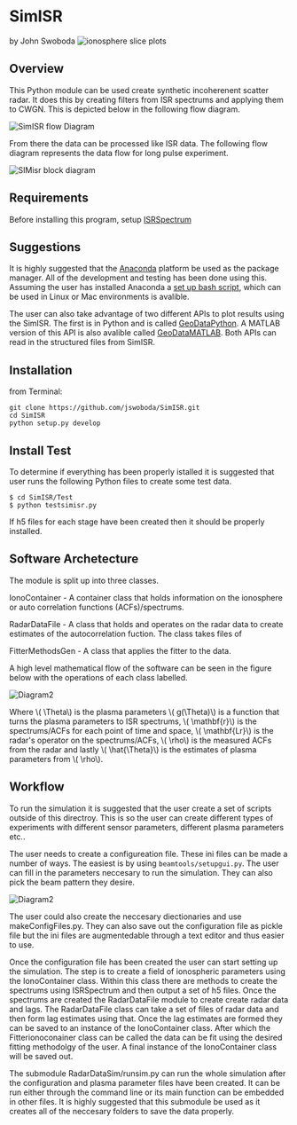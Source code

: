 # SimISR
by John Swoboda
![ionosphere slice plots](https://raw.github.com/jswoboda/SimISR/master/Images/logofig3.png "SimISR")

## Overview
This Python module can be used create synthetic incoherenent scatter radar. It does this by creating filters from ISR spectrums and applying them to CWGN. This is depicted below in the following flow diagram.

![SimISR flow Diagram](https://raw.github.com/jswoboda/SimISR/master/Images/diagrampart.png)


From there the data can be processed like ISR data. The following flow diagram represents the data flow for long pulse experiment.

![SIMisr block diagram](https://raw.github.com/jswoboda/SimISR/master/Images/datastackchain.png)

## Requirements

Before installing this program, setup [ISRSpectrum](https://github.com/jswoboda/ISRSpectrum)

## Suggestions
It is highly suggested that the [Anaconda](https://www.continuum.io/downloads) platform be used as the package manager. All of the development and testing has been done using this.
Assuming the user has installed Anaconda a [set up bash script](https://github.com/jswoboda/AnacondaEnvUtilities), which can be used in Linux or Mac environments is avalible.

The user can also take advantage of two different APIs to plot results using the SimISR. The first is in Python and is called [GeoDataPython](https://github.com/jswoboda/GeoDataPython). A MATLAB version of this API is also avalible called [GeoDataMATLAB](https://github.com/jswoboda/GeoDataMATLAB). Both APIs can read in the structured files from SimISR.

## Installation
from Terminal:

	git clone https://github.com/jswoboda/SimISR.git
	cd SimISR
	python setup.py develop

## Install Test
To determine if everything has been properly istalled it is suggested that user runs the following Python files to create some test data.


	$ cd SimISR/Test
	$ python testsimisr.py

If h5 files for each stage have been created then it should be properly installed.

## Software Archetecture
The module is split up into three classes.

IonoContainer - A container class that holds information on the ionosphere or auto correlation functions (ACFs)/spectrums.

RadarDataFile - A class that holds and operates on the radar data to create estimates of the autocorrelation fuction. The class takes files of

FitterMethodsGen - A class that applies the fitter to the data.

A high level mathematical flow of the software can be seen in the figure below with the operations of each class labelled.

![Diagram2](https://raw.github.com/jswoboda/SimISR/master/Images/softwareflowandmath.png)

Where \\( \Theta\\) is the plasma parameters \\( g(\Theta)\\) is a function that turns the plasma parameters to ISR spectrums, \\( \mathbf{r}\\) is the spectrums/ACFs for each point of time and space, \\( \mathbf{Lr}\\) is the radar's operator on the spectrums/ACFs, \\( \rho\\) is the measured ACFs from the radar and lastly \\( \hat{\Theta}\\) is the estimates of plasma parameters from \\( \rho\\).

## Workflow

To run the simulation it is suggested that the user create a set of scripts outside of this directroy. This is so the user can create different types of experiments with different sensor parameters, different plasma parameters etc..

The user needs to create a configureation file. These ini files can be made a number of ways. The easiest is by using `beamtools/setupgui.py`.
The user can fill in the parameters neccesary to run the simulation.
They can also pick the beam pattern they desire.

![Diagram2](https://raw.github.com/jswoboda/SimISR/master/Images/seupgui.png)

The user could also create the neccesary diectionaries and use makeConfigFiles.py. They can also save out the configuration file as pickle file but the ini files are augmentedable through a text editor and thus easier to use.

Once the configuration file has been created the user can start setting up the simulation. The step is to create a field of ionospheric parameters using the IonoContainer class. Within this class there are methods to create the spectrums using ISRSpectrum and then output a set of h5 files. Once the spectrums are created  the RadarDataFile module to create create radar data and lags. The RadarDataFile class can take a set of files of radar data and then form lag estimates using that. Once the lag estimates are formed they can be saved to an instance of the IonoContainer class. After which the Fitterionoconainer class can be called the data can be fit using the desired fitting methodolgy of the user. A final instance of the IonoContainer class will be saved out.

The submodule RadarDataSim/runsim.py can run the whole simulation after the configuration and plasma parameter files have been created. It can be run either through the command line or its main function can be embedded in other files. It is highly suggested that this submodule be used as it creates all of the neccesary folders to save the data properly.
